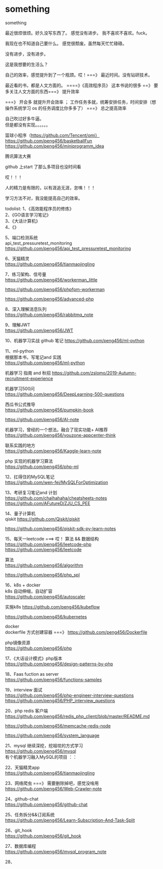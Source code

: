 # something
something

最近很烦很烦。好久没写东西了。
感觉没有进步。
我不喜欢不喜欢。fuck。

我现在也不知道自己要什么。
感觉很颓废。虽然每天忙忙碌碌。

没有进步，没有进步。

这是我想要的生活么？

自己的效率，感觉提升到了一个瓶颈。哎！===》 最近时间。没有钻研技术。


最近看的书，都是人文方面的。 ====》《高效程序员》 这本书说的很多 ==》 要多关注人文方面的东西===》 提升效率

===》 开会多 就提升开会效率 ； 工作任务多就，统筹安排任务，时间安排（想操作系统学习 os 的任务调度比你多多了）  ===》 总之提高效率


自己吹过好多牛逼。  
但是都没有实现。。。。。。

篮球小程序（https://github.com/Tencent/omi）
https://github.com/peng456/basketballFun
https://github.com/peng456/miniprogramm_idea


腾讯算法大赛

github 上start 了那么多项目也没时间看

哎！！！


人的精力是有限的，以有涯追无涯，怠咦！！！

学习方法不对，我没能提高自己的效率。


todolist:
1、《高效能程序员的修炼》  
2、《GO语言学习笔记》  
3、《大话计算机》  
4、《》

5、端口检测系统  
api_test_pressuretest_monitoring  https://github.com/peng456/api_test_pressuretest_monitoring

6、天猫精灵  
https://github.com/peng456/tianmaojingling

7、练习架构、信号量  
https://github.com/peng456/workerman_little  

https://github.com/peng456/phpfpm-workerman

https://github.com/peng456/advanced-php

8、深入理解消息队列  
https://github.com/peng456/rabbitmq_note  

9、理解JWT  
https://github.com/peng456/JWT  

10、机器学习实战   github  笔记
https://github.com/peng456/ml-python

11、ml-python  
根据那本书，写笔记and 实践  
https://github.com/peng456/ml-python


机器学习 指南 and 秋招
https://github.com/zslomo/2019-Autumn-recruitment-experience  

机器学习500问  
https://github.com/peng456/DeepLearning-500-questions 

西瓜书公式推导  
https://github.com/peng456/pumpkin-book

https://github.com/peng456/AI-note

机器学习，曾经的一个想法。融合了现实功能+ AI推荐
https://github.com/peng456/youzone-appcenter-think


联系实践的地方  
https://github.com/peng456/Kaggle-learn-note

php 实现的机器学习算法  
https://github.com/peng456/php-ml


12、扛得住的MySQL笔记  
https://github.com/wen-fei/MySQLForOptimization  

13、考研复习笔记and 计划    
https://github.com/chaihahaha/cheatsheets-notes  
https://github.com/AFutureD/ZJU_CS_PEE  

14、量子计算机  
qiskit
https://github.com/Qiskit/qiskit

https://github.com/peng456/qiskit-sdk-py-learn-notes


15、每天一leetcode  ===> 哎！     算法    && 数据结构  
https://github.com/peng456/leetcode-php  
https://github.com/peng456/leetcode

算法  
https://github.com/peng456/algorithm

https://github.com/peng456/php_spl


16、k8s   +  docker  
k8s 自动伸缩，自动扩容  
https://github.com/peng456/autoscaler

实施k8s
https://github.com/peng456/kubeflow

https://github.com/peng456/kubernetes

docker   
dockerfile 方式创建容器   ===》  https://github.com/peng456/Dockerfile

php镜像资源  
https://github.com/peng456/php

17、《大话设计模式》php版本  
https://github.com/peng456/design-patterns-by-php

 
18、Faas fuction as server  
https://github.com/peng456/functions-samples


19、interview 面试  
https://github.com/peng456/php-engineer-interview-questions  
https://github.com/peng456/PHP_interview_questions

20、php redis 客户端  
https://github.com/peng456/redis_php_client/blob/master/README.md

https://github.com/peng456/memcache-redis-node

https://github.com/peng456/system_language

21、mysql 继续深挖，挖祖坟的方式学习  
https://github.com/peng456/mysql  
有个机器学习融入MySQL的项目 ：：


22、天猫精灵app  
https://github.com/peng456/tianmaojingling

23、网络爬虫  ===》 需要删除掉吧，感觉没啥用  
https://github.com/peng456/Web-Crawler-note

24、github-chat  
https://github.com/peng456/github-chat  

25、任务拆分&&订阅系统  
https://github.com/peng456/Learn-Subscription-And-Task-Split

26、git_hook  
https://github.com/peng456/git_hook

27、数据库编程  
https://github.com/peng456/mysql_program_note


28、
















